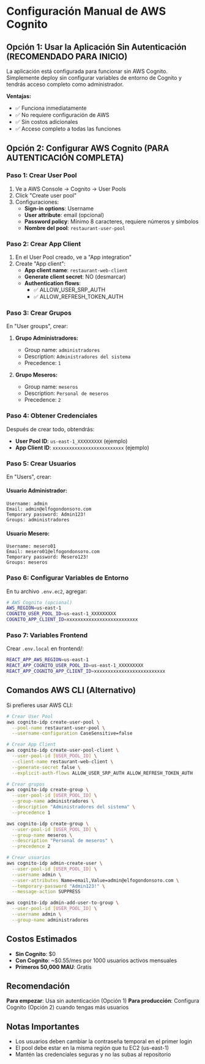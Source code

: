 # Configuración Manual de AWS Cognito

## Opción 1: Usar la Aplicación Sin Autenticación (RECOMENDADO PARA INICIO)

La aplicación está configurada para funcionar sin AWS Cognito. Simplemente deploy sin configurar variables de entorno de Cognito y tendrás acceso completo como administrador.

**Ventajas:**
- ✅ Funciona inmediatamente
- ✅ No requiere configuración de AWS
- ✅ Sin costos adicionales
- ✅ Acceso completo a todas las funciones

## Opción 2: Configurar AWS Cognito (PARA AUTENTICACIÓN COMPLETA)

### Paso 1: Crear User Pool

1. Ve a AWS Console → Cognito → User Pools
2. Click "Create user pool"
3. Configuraciones:
   - **Sign-in options**: Username
   - **User attribute**: email (opcional)
   - **Password policy**: Mínimo 8 caracteres, requiere números y símbolos
   - **Nombre del pool**: `restaurant-user-pool`

### Paso 2: Crear App Client

1. En el User Pool creado, ve a "App integration"
2. Create "App client":
   - **App client name**: `restaurant-web-client`
   - **Generate client secret**: NO (desmarcar)
   - **Authentication flows**: 
     - ✅ ALLOW_USER_SRP_AUTH
     - ✅ ALLOW_REFRESH_TOKEN_AUTH

### Paso 3: Crear Grupos

En "User groups", crear:

1. **Grupo Administradores:**
   - Group name: `administradores`
   - Description: `Administradores del sistema`
   - Precedence: `1`

2. **Grupo Meseros:**
   - Group name: `meseros`
   - Description: `Personal de meseros`
   - Precedence: `2`

### Paso 4: Obtener Credenciales

Después de crear todo, obtendrás:

- **User Pool ID**: `us-east-1_XXXXXXXXX` (ejemplo)
- **App Client ID**: `xxxxxxxxxxxxxxxxxxxxxxxxxx` (ejemplo)

### Paso 5: Crear Usuarios

En "Users", crear:

#### Usuario Administrador:
```
Username: admin
Email: admin@elfogondonsoто.com
Temporary password: Admin123!
Groups: administradores
```

#### Usuario Mesero:
```
Username: mesero01
Email: mesero01@elfogondonsoто.com
Temporary password: Mesero123!
Groups: meseros
```

### Paso 6: Configurar Variables de Entorno

En tu archivo `.env.ec2`, agregar:

```bash
# AWS Cognito (opcional)
AWS_REGION=us-east-1
COGNITO_USER_POOL_ID=us-east-1_XXXXXXXXX
COGNITO_APP_CLIENT_ID=xxxxxxxxxxxxxxxxxxxxxxxxxx
```

### Paso 7: Variables Frontend

Crear `.env.local` en frontend/:

```bash
REACT_APP_AWS_REGION=us-east-1
REACT_APP_COGNITO_USER_POOL_ID=us-east-1_XXXXXXXXX
REACT_APP_COGNITO_APP_CLIENT_ID=xxxxxxxxxxxxxxxxxxxxxxxxxx
```

## Comandos AWS CLI (Alternativo)

Si prefieres usar AWS CLI:

```bash
# Crear User Pool
aws cognito-idp create-user-pool \
  --pool-name restaurant-user-pool \
  --username-configuration CaseSensitive=false

# Crear App Client  
aws cognito-idp create-user-pool-client \
  --user-pool-id [USER_POOL_ID] \
  --client-name restaurant-web-client \
  --generate-secret false \
  --explicit-auth-flows ALLOW_USER_SRP_AUTH ALLOW_REFRESH_TOKEN_AUTH

# Crear grupos
aws cognito-idp create-group \
  --user-pool-id [USER_POOL_ID] \
  --group-name administradores \
  --description "Administradores del sistema" \
  --precedence 1

aws cognito-idp create-group \
  --user-pool-id [USER_POOL_ID] \
  --group-name meseros \
  --description "Personal de meseros" \
  --precedence 2

# Crear usuarios
aws cognito-idp admin-create-user \
  --user-pool-id [USER_POOL_ID] \
  --username admin \
  --user-attributes Name=email,Value=admin@elfogondonsoто.com \
  --temporary-password "Admin123!" \
  --message-action SUPPRESS

aws cognito-idp admin-add-user-to-group \
  --user-pool-id [USER_POOL_ID] \
  --username admin \
  --group-name administradores
```

## Costos Estimados

- **Sin Cognito**: $0
- **Con Cognito**: ~$0.55/mes por 1000 usuarios activos mensuales
- **Primeros 50,000 MAU**: Gratis

## Recomendación

**Para empezar**: Usa sin autenticación (Opción 1)
**Para producción**: Configura Cognito (Opción 2) cuando tengas más usuarios

## Notas Importantes

- Los usuarios deben cambiar la contraseña temporal en el primer login
- El pool debe estar en la misma región que tu EC2 (us-east-1)
- Mantén las credenciales seguras y no las subas al repositorio